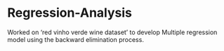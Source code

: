 # Regression-Analysis
Worked on ‘red vinho verde wine dataset’ to develop Multiple regression model using the backward elimination process.
